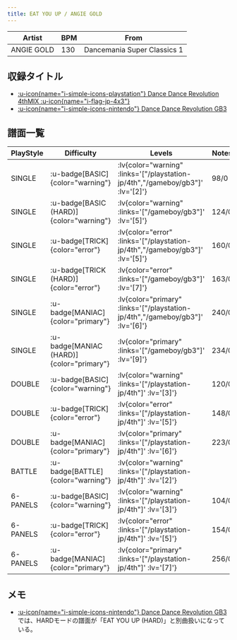 ```yaml
---
title: EAT YOU UP / ANGIE GOLD
---
```


|Artist|BPM|From|
|------|---|----|
|ANGIE GOLD|130|Dancemania Super Classics 1|

## 収録タイトル

- [ :u-icon{name="i-simple-icons-playstation"} Dance Dance Revolution 4thMIX :u-icon{name="i-flag-jp-4x3"} ](/playstation-jp/4th)
- [ :u-icon{name="i-simple-icons-nintendo"} Dance Dance Revolution GB3](/gameboy/gb3)

## 譜面一覧

|PlayStyle|Difficulty|Levels|Notes|Movie|
|---------|----------|------|-----|-----|
|SINGLE| :u-badge[BASIC]{color="warning"} | :lv{color="warning" :links='["/playstation-jp/4th","/gameboy/gb3"]' :lv='[2]'} |98/0||
|SINGLE| :u-badge[BASIC (HARD)]{color="warning"} | :lv{color="warning" :links='["/gameboy/gb3"]' :lv='[5]'} |124/0||
|SINGLE| :u-badge[TRICK]{color="error"} | :lv{color="error" :links='["/playstation-jp/4th","/gameboy/gb3"]' :lv='[5]'} |160/0||
|SINGLE| :u-badge[TRICK (HARD)]{color="error"} | :lv{color="error" :links='["/gameboy/gb3"]' :lv='[7]'} |163/0||
|SINGLE| :u-badge[MANIAC]{color="primary"} | :lv{color="primary" :links='["/playstation-jp/4th","/gameboy/gb3"]' :lv='[6]'} |240/0||
|SINGLE| :u-badge[MANIAC (HARD)]{color="primary"} | :lv{color="primary" :links='["/gameboy/gb3"]' :lv='[9]'} |234/0||
|DOUBLE| :u-badge[BASIC]{color="warning"} | :lv{color="warning" :links='["/playstation-jp/4th"]' :lv='[3]'} |120/0||
|DOUBLE| :u-badge[TRICK]{color="error"} | :lv{color="error" :links='["/playstation-jp/4th"]' :lv='[5]'} |148/0||
|DOUBLE| :u-badge[MANIAC]{color="primary"} | :lv{color="primary" :links='["/playstation-jp/4th"]' :lv='[6]'} |223/0||
|BATTLE| :u-badge[BATTLE]{color="warning"} | :lv{color="warning" :links='["/playstation-jp/4th"]' :lv='[2]'} |||
|6-PANELS| :u-badge[BASIC]{color="warning"} | :lv{color="warning" :links='["/playstation-jp/4th"]' :lv='[3]'} |104/0||
|6-PANELS| :u-badge[TRICK]{color="error"} | :lv{color="error" :links='["/playstation-jp/4th"]' :lv='[5]'} |154/0||
|6-PANELS| :u-badge[MANIAC]{color="primary"} | :lv{color="primary" :links='["/playstation-jp/4th"]' :lv='[7]'} |256/0||

## メモ

- [ :u-icon{name="i-simple-icons-nintendo"} Dance Dance Revolution GB3](/gameboy/gb3)では、HARDモードの譜面が「EAT YOU UP (HARD)」と別曲扱いになっている。

